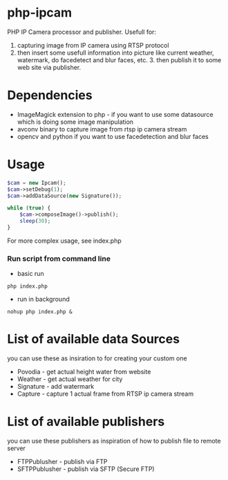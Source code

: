 # php-ipcam
PHP IP Camera processor and publisher.
Usefull for:
1. capturing image from IP camera using RTSP protocol
2. then insert some usefull information into picture like current weather, watermark, do facedetect and blur faces, etc. 3. then publish it to some web site via publisher.

# Dependencies
* ImageMagick extension to php - if you want to use some datasource which is doing some image manipulation
* avconv binary to capture image from rtsp ip camera stream
* opencv and python if you want to use facedetection and blur faces

# Usage
```php
$cam = new Ipcam();
$cam->setDebug(1);
$cam->addDataSource(new Signature());

while (true) {
	$cam->composeImage()->publish();
	sleep(30);
}
```
For more complex usage, see index.php

### Run script from command line
* basic run 
```
php index.php
```
* run in background
```
nohup php index.php &
```

# List of available data Sources
you can use these as insiration to for creating your custom one

* Povodia - get actual height water from website
* Weather - get actual weather for city
* Signature - add watermark
* Capture - capture 1 actual frame from RTSP ip camera stream

# List of available publishers
you can use these publishers as inspiration of how to publish file to remote server

* FTPPublusher - publish via FTP
* SFTPPublusher - publish via SFTP (Secure FTP)
